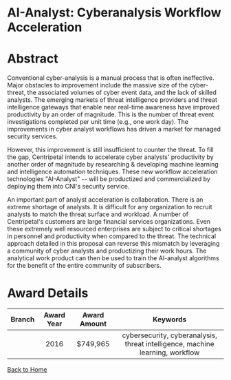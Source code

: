 
AI-Analyst: Cyberanalysis Workflow Acceleration
===============================================

# Abstract


Conventional cyber-analysis is a manual process that is often ineffective.  Major obstacles to improvement include the massive size of the cyber-threat, the associated volumes of cyber event data, and the lack of skilled analysts.  The emerging markets of threat intelligence providers and threat intelligence gateways that enable near real-time awareness have improved productivity by an order of magnitude. This is the number of threat event investigations completed per unit time (e.g., one work day).  The improvements in cyber analyst workflows has driven a market for managed security services.

However, this improvement is still insufficient to counter the threat.  To fill the gap, Centripetal intends to accelerate cyber analysts' productivity by another order of magnitude by researching & developing machine learning and intelligence automation techniques. These new workflow acceleration technologies "AI-Analyst" -- will be productized and commercialized by deploying them into CNI's security service.

An important part of analyst acceleration is collaboration. There is an extreme shortage of analysts. It is difficult for any organization to recruit analysts to match the threat surface and workload. A number of Centripetal's customers are large financial services organizations. Even these extremely well resourced enterprises are subject to critical shortages in personnel and productivity when compared to the threat. The technical approach detailed in this proposal can reverse this mismatch by leveraging a community of cyber analysts and productizing their work hours. The analytical work product can then be used to train the AI-analyst algorithms for the benefit of the entire community of subscribers.  

# Award Details

|Branch|Award Year|Award Amount|Keywords|
| :---: | :---: | :---: | :---: |
||2016|$749,965|cybersecurity, cyberanalysis, threat intelligence, machine learning, workflow|
  
  


[Back to Home](https://github.com/chrischow/dod_sbir_awards/DJ/#1792)